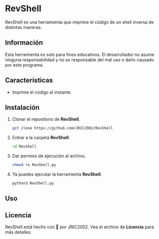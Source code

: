 # RevShell
RevShell es una herramienta que imprime el código de un shell inversa de distintas maneras.

## Información
Esta herramienta es solo para fines educativos. El desarrollador no asume ninguna responsabilidad y no es responsable del mal uso o daño causado por este programa.

## Características
* Imprime el código al instante.

## Instalación
1. Clonar el repositorio de **RevShell**.
   ```bash
   git clone https://github.com/JRIC2002/RevShell
   ```
2. Entrar a la carpeta **RevShell**.
   ```bash
   cd RevShell
   ```
3. Dar permiso de ejecución al archivo.
   ```bash
   chmod +x RevShell.py
   ```
4. Ya puedes ejecutar la herramienta **RevShell**.
   ```bash
   python3 RevShell.py
   ```

## Uso

## Licencia
RevShell está hecho con 💚 por JRIC2002. Vea el archivo de **Licencia** para más detalles.
